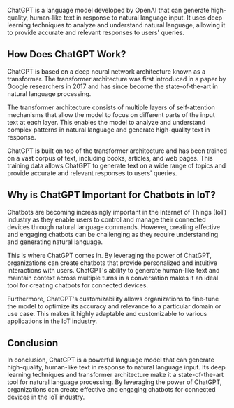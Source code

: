 
ChatGPT is a language model developed by OpenAI that can generate high-quality, human-like text in response to natural language input. It uses deep learning techniques to analyze and understand natural language, allowing it to provide accurate and relevant responses to users' queries.

How Does ChatGPT Work?
----------------------

ChatGPT is based on a deep neural network architecture known as a transformer. The transformer architecture was first introduced in a paper by Google researchers in 2017 and has since become the state-of-the-art in natural language processing.

The transformer architecture consists of multiple layers of self-attention mechanisms that allow the model to focus on different parts of the input text at each layer. This enables the model to analyze and understand complex patterns in natural language and generate high-quality text in response.

ChatGPT is built on top of the transformer architecture and has been trained on a vast corpus of text, including books, articles, and web pages. This training data allows ChatGPT to generate text on a wide range of topics and provide accurate and relevant responses to users' queries.

Why is ChatGPT Important for Chatbots in IoT?
---------------------------------------------

Chatbots are becoming increasingly important in the Internet of Things (IoT) industry as they enable users to control and manage their connected devices through natural language commands. However, creating effective and engaging chatbots can be challenging as they require understanding and generating natural language.

This is where ChatGPT comes in. By leveraging the power of ChatGPT, organizations can create chatbots that provide personalized and intuitive interactions with users. ChatGPT's ability to generate human-like text and maintain context across multiple turns in a conversation makes it an ideal tool for creating chatbots for connected devices.

Furthermore, ChatGPT's customizability allows organizations to fine-tune the model to optimize its accuracy and relevance to a particular domain or use case. This makes it highly adaptable and customizable to various applications in the IoT industry.

Conclusion
----------

In conclusion, ChatGPT is a powerful language model that can generate high-quality, human-like text in response to natural language input. Its deep learning techniques and transformer architecture make it a state-of-the-art tool for natural language processing. By leveraging the power of ChatGPT, organizations can create effective and engaging chatbots for connected devices in the IoT industry.
